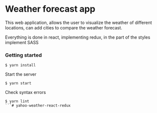 # Weather forecast app
This web application, allows the user to visualize the weather of different locations, can add cities to compare the weather forecast.

Everything is done in react, implementing redux, in the part of the styles implement SASS

### Getting started
```
$ yarn install
```
Start the server
```
$ yarn start
```
Check syntax errors
```
$ yarn lint
```# yahoo-weather-react-redux
